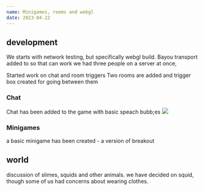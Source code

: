 ```yaml
---
name: Minigames, rooms and webgl
date: 2023-04-22
---
```

## development
We starts with network testing, but specifically webgl build.
Bayou transport added to so that can work
we had three people on a server at once,



Started work on chat and room triggers
Two rooms are added and trigger box created for going between them



### Chat
Chat has been added to the game with basic speach bubb;es
![](/devlog/uploads/week2/chat.webp)

### Minigames
a basic minigame has been created - a version of breakout



## world
discussion of slimes, squids and other animals.
we have decided on squid, though some of us had concerns about wearing clothes.
